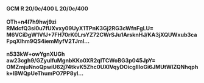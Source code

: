 #### GCM R 20/0c/400 L 20/0c/400
**OTh+n4I7h9hwj9zi**<br/>**RMdcfQ3si0u7fUXvxy09UyX1TPnK3Gj2RG3cWfnFgLU=**<br/>**M6VCiDgW1VfJ+7FH70rK0LrsYZ72CWrSJu1ArsknHJ/KA3jXQUWxub3caFpqXIhm9QS4iemMyfV2TJml...**<br/><br/>
**n533kW+owYgnXUGh**<br/>**aw23cgh9/GZyulfuMgnbKKo0XR2qlTCWoBG3p045JpY=**<br/>**OMZmjuNnoQpwiU62j74tkvK5Zhc0UXlVqyDOicgIIloGi6JMUtWlZQNhqphk+IBWQpUeThumPO7PP8yl...**